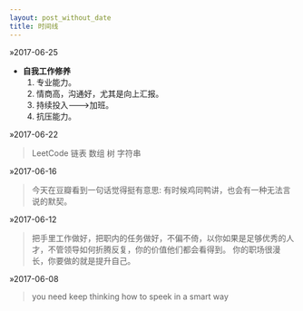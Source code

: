 ```yaml
---
layout: post_without_date
title: 时间线
---
```


&raquo;2017-06-25

+ **自我工作修养**
  1. 专业能力。
  2. 情商高，沟通好，尤其是向上汇报。
  3. 持续投入--->加班。
  4. 抗压能力。



&raquo;2017-06-22

>LeetCode 链表 数组 树 字符串

&raquo;2017-06-16

>今天在豆瓣看到一句话觉得挺有意思:
>有时候鸡同鸭讲，也会有一种无法言说的默契。

&raquo;2017-06-12

>把手里工作做好，把职内的任务做好，不偏不倚，以你如果是足够优秀的人才，不管领导如何折腾反复，你的价值他们都会看得到。
>你的职场很漫长，你要做的就是提升自己。

&raquo;2017-06-08

>you need keep thinking how to speek in a smart way


